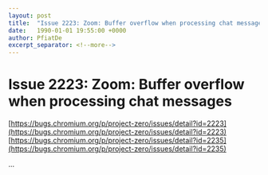 ```yaml
---
layout: post
title:  "Issue 2223: Zoom: Buffer overflow when processing chat messages"
date:   1990-01-01 19:55:00 +0000
author: PfiatDe
excerpt_separator: <!--more-->
---
```


# Issue 2223: Zoom: Buffer overflow when processing chat messages
[https://bugs.chromium.org/p/project-zero/issues/detail?id=2223](https://bugs.chromium.org/p/project-zero/issues/detail?id=2223)
[https://bugs.chromium.org/p/project-zero/issues/detail?id=2235](https://bugs.chromium.org/p/project-zero/issues/detail?id=2235)

...
<!--more-->

